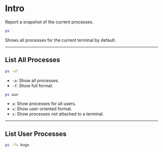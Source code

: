 # Intro

Report a snapshot of the current processes.

```bash
ps
```

Shows all processes for the current terminal by default.

---

## List All Processes

```bash
ps -ef
```

* `-e`: Show all processes.
* `-f`: Show full format.

```bash
ps aux
```

* `a`: Show processes for all users.
* `u`: Show user-oriented format.
* `x`: Show processes not attached to a terminal.

---

## List User Processes

```bash
ps -fu kuga
```
